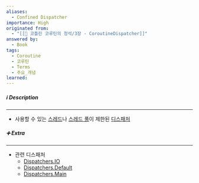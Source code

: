 ```yaml
---
aliases:
  - Confined Dispatcher
importance: High
originated from:
  - "[[📘 코틀린 코루틴의 정석/3장 - CoroutineDispatcher]]"
answered by:
  - Book
tags:
  - Coroutine
  - 코루틴
  - Terms
  - 주요_개념
learned:
---
```

##### ℹ️ Description
---
- 사용할 수 있는 [스레드](스레드.md)나 [스레드 풀](스레드%20풀.md)이 제한된 [디스패처](디스패처.md)

##### ➕ Extra
---
- 관련 디스패처
	- [Dispatchers.IO](Dispatchers.IO.md)
	- [Dispatchers.Default](Dispatchers.Default.md)
	- [Dispatchers.Main](Dispatchers.Main.md)
